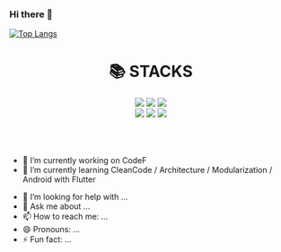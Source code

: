 ### Hi there 👋
[![Top Langs](https://github-readme-stats.vercel.app/api/top-langs/?username=hydok&layout=compact)](https://github.com/anuraghazra/github-readme-stats)
<!--
**hydok/hydok** is a ✨ _special_ ✨ repository because its `README.md` (this file) appears on your GitHub profile.

Here are some ideas to get you started:-->

  
<div align=center><h1>📚 STACKS</h1></div>

<div align=center> 
  <img src="https://img.shields.io/badge/java-007396?style=for-the-badge&logo=java&logoColor=white">
  <img src="https://img.shields.io/badge/kotlin-7F52FF?style=for-the-badge&logo=kotlin&logoColor=white"> 
  <img src="https://img.shields.io/badge/dart-0175C2?style=for-the-badge&logo=dart&logoColor=white"> 
  <br>
  <img src="https://img.shields.io/badge/flutter-02569B?style=for-the-badge&logo=flutter&logoColor=white">  
    <img src="https://img.shields.io/badge/android-3DDC84?style=for-the-badge&logo=android&logoColor=white"> 
  <img src="https://img.shields.io/badge/ios-000000?style=for-the-badge&logo=ios&logoColor=white"> 
  <br><br><br><br>
</div>


- 🔭 I’m currently working on CodeF
- 🌱 I’m currently learning CleanCode / Architecture / Modularization / Android with Flutter
<!-- - 👯 I’m looking to collaborate on ... -->
- 🤔 I’m looking for help with ...
- 💬 Ask me about ...
- 📫 How to reach me: ...
- 😄 Pronouns: ...
- ⚡ Fun fact: ...


